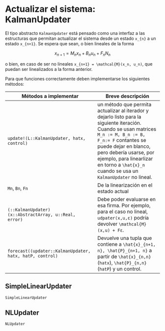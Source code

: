 # Actualizar el sistema: KalmanUpdater

El tipo abstracto `KalmanUpdater` está pensado como una interfaz a las estructuras que permitan actualizar el sistema desde un estado ``x_{n}`` a un estado ``x_{n+1}``. Se espera que sean, o bien lineales de la forma

```math
x_{n+1} = M_n x_n + B_n u_n + F_n N_n
```

o bien, en caso de ser no lineales ``x_{n+1} = \mathcal{M}(x_n, u_n)``, que puedan ser linealizados a la forma anterior.

Para que funciones correctamente deben implementarse los siguientes métodos:

Métodos a implementar | Breve descripción
--- | ---
`update!(L::KalmanUpdater, hatx, control)` | un método que permita actualizar al iterador y dejarlo listo para la siguiente iteración. Cuando se usan matrices ``M_n := M, B_n := B, F_n:= F`` contantes se puede dejar en blanco, pero debería usarse, por ejemplo, para linearlizar en torno a ``\hat{x}_n`` cuando se usa un `KalmanUpdater` no lineal.
`Mn`, `Bn`, `Fn`| De la linearización en el estado actual
`(::KalmanUpdater)(x::AbstractArray, u::Real, error)` | Debe poder evaluarse en esa firma. Por ejemplo, para el caso no lineal, `udpater(x,u,ε)` podría devolver ``\mathcal{M}(x,u) + Fε``.
`forecast((updater::KalmanUpdater, hatx, hatP, control)` | Devuelve una tupla que contiene a ``\hat{x}_{n+1, n}, \hat{P}_{n+1, n}`` a partir de ``\hat{x}_{n,n}``(`hatx`), ``\hat{P}_{n,n}``(`hatP`) y un control.
## SimpleLinearUpdater

```@docs
SimpleLinearUpdater
```

## NLUpdater

```@docs
NLUpdater
```

